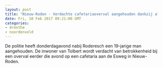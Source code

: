 ```yaml
---
layout: post
title: "Nieuw-Roden - Verdachte cafetariaoverval aangehouden dankzij alerte getuige"
date: Fri, 10 Feb 2017 09:21:00 GMT
categories: 
- drenthe 
- noordenveld 
---
```


De politie heeft donderdagavond nabij Roderesch een 19-jarige man aangehouden. De inwoner van Tolbert wordt verdacht van betrokkenheid bij een overval eerder die avond op een cafetaria aan de Esweg in Nieuw-Roden.
